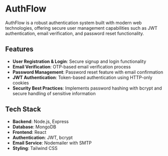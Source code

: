 # AuthFlow

AuthFlow is a robust authentication system built with modern web technologies, offering secure user management capabilities such as JWT authentication, email verification, and password reset functionality.

## Features

* **User Registration & Login**: Secure signup and login functionality
* **Email Verification**: OTP-based email verification process
* **Password Management**: Password reset feature with email confirmation
* **JWT Authentication**: Token-based authentication using HTTP-only cookies
* **Security Best Practices**: Implements password hashing with bcrypt and secure handling of sensitive information

## Tech Stack

* **Backend**: Node.js, Express
* **Database**: MongoDB
* **Frontend**: React
* **Authentication**: JWT, bcrypt
* **Email Service**: Nodemailer with SMTP
* **Styling**: Tailwind CSS
